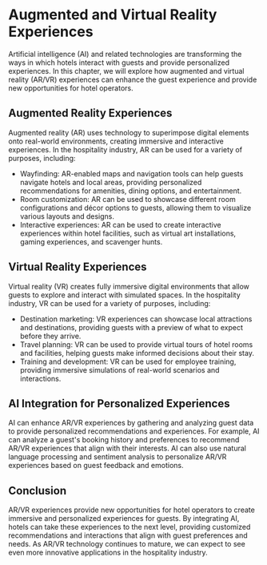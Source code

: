 Augmented and Virtual Reality Experiences
===============================================================================================

Artificial intelligence (AI) and related technologies are transforming the ways in which hotels interact with guests and provide personalized experiences. In this chapter, we will explore how augmented and virtual reality (AR/VR) experiences can enhance the guest experience and provide new opportunities for hotel operators.

Augmented Reality Experiences
-----------------------------

Augmented reality (AR) uses technology to superimpose digital elements onto real-world environments, creating immersive and interactive experiences. In the hospitality industry, AR can be used for a variety of purposes, including:

* Wayfinding: AR-enabled maps and navigation tools can help guests navigate hotels and local areas, providing personalized recommendations for amenities, dining options, and entertainment.
* Room customization: AR can be used to showcase different room configurations and décor options to guests, allowing them to visualize various layouts and designs.
* Interactive experiences: AR can be used to create interactive experiences within hotel facilities, such as virtual art installations, gaming experiences, and scavenger hunts.

Virtual Reality Experiences
---------------------------

Virtual reality (VR) creates fully immersive digital environments that allow guests to explore and interact with simulated spaces. In the hospitality industry, VR can be used for a variety of purposes, including:

* Destination marketing: VR experiences can showcase local attractions and destinations, providing guests with a preview of what to expect before they arrive.
* Travel planning: VR can be used to provide virtual tours of hotel rooms and facilities, helping guests make informed decisions about their stay.
* Training and development: VR can be used for employee training, providing immersive simulations of real-world scenarios and interactions.

AI Integration for Personalized Experiences
-------------------------------------------

AI can enhance AR/VR experiences by gathering and analyzing guest data to provide personalized recommendations and experiences. For example, AI can analyze a guest's booking history and preferences to recommend AR/VR experiences that align with their interests. AI can also use natural language processing and sentiment analysis to personalize AR/VR experiences based on guest feedback and emotions.

Conclusion
----------

AR/VR experiences provide new opportunities for hotel operators to create immersive and personalized experiences for guests. By integrating AI, hotels can take these experiences to the next level, providing customized recommendations and interactions that align with guest preferences and needs. As AR/VR technology continues to mature, we can expect to see even more innovative applications in the hospitality industry.
